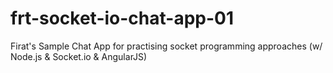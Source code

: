# frt-socket-io-chat-app-01
Firat's Sample Chat App for practising socket programming approaches (w/ Node.js &amp; Socket.io &amp; AngularJS)
